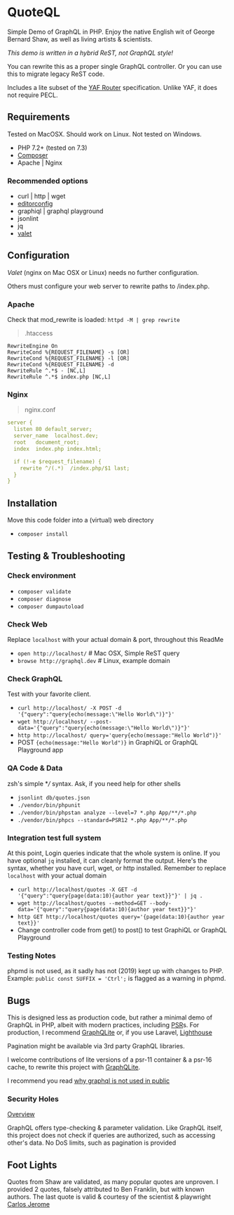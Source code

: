 # QuoteQL
Simple Demo of GraphQL in PHP.
Enjoy the native English wit of George Bernard Shaw, as well as living artists
& scientists.

_This demo is written in a hybrid ReST, not GraphQL style!_

You can rewrite this as a proper single GraphQL controller.
Or you can use this to migrate legacy ReST code.

Includes a lite subset of the 
[YAF Router](https://www.php.net/manual/en/class.yaf-router.php)
specification. Unlike YAF, it does not require PECL.

## Requirements
Tested on MacOSX. Should work on Linux. Not tested on Windows.
* PHP 7.2+ (tested on 7.3)
* [Composer](https://getcomposer.org/)
* Apache | Nginx

### Recommended options
* curl | http | wget
* [editorconfig](https://editorconfig.org/)
* graphiql | graphql playground
* jsonlint
* jq
* [valet](https://laravel.com/docs/master/valet)

## Configuration
*Valet* (nginx on Mac OSX or Linux) needs no further configuration.

Others must configure your web server to rewrite paths to /index.php.

### Apache
Check that mod_rewrite is loaded:
`httpd -M | grep rewrite`

> .htaccess
```apacheconfig
RewriteEngine On
RewriteCond %{REQUEST_FILENAME} -s [OR]
RewriteCond %{REQUEST_FILENAME} -l [OR]
RewriteCond %{REQUEST_FILENAME} -d
RewriteRule ^.*$ - [NC,L]
RewriteRule ^.*$ index.php [NC,L]
``` 

### Nginx
> nginx.conf

```yaml
server {
  listen 80 default_server;
  server_name  localhost.dev;
  root   document_root;
  index  index.php index.html;

  if (!-e $request_filename) {
    rewrite ^/(.*)  /index.php/$1 last;
  }
}
```

## Installation
Move this code folder into a (virtual) web directory
* `composer install`

## Testing & Troubleshooting
### Check environment
* `composer validate`
* `composer diagnose`
* `composer dumpautoload`

### Check Web
Replace `localhost` with your actual domain & port, throughout this ReadMe
* `open http://localhost/`      # Mac OSX, Simple ReST query
* `browse http://graphql.dev`   # Linux, example domain

### Check GraphQL
Test with your favorite client. 
* `curl http://localhost/ -X POST -d '{"query":"query{echo(message:\"Hello World\")}"}'`
* `wget http://localhost/ --post-data='{"query":"query{echo(message:\"Hello World\")}"}'`
* `http http://localhost/ query='query{echo(message:"Hello World")}'`
* POST `{echo(message:"Hello World")}` in GraphiQL or GraphQL Playground app

### QA Code & Data
zsh's simple **/* syntax. Ask, if you need help for other shells
* `jsonlint db/quotes.json`
* `./vendor/bin/phpunit`
* `./vendor/bin/phpstan analyze --level=7 *.php App/**/*.php`
* `./vendor/bin/phpcs --standard=PSR12 *.php App/**/*.php`

### Integration test full system
At this point, Login queries indicate that the whole system is online.
If you have optional `jq` installed, it can cleanly format the output.
Here's the syntax, whether you have curl, wget, or http installed.
Remember to replace `localhost` with your actual domain
* `curl http://localhost/quotes -X GET -d '{"query":"query{page(data:10){author year text}}"}' | jq .`
* `wget http://localhost/quotes --method=GET --body-data='{"query":"query{page(data:10){author year text}}"}'`
* `http GET http://localhost/quotes query='{page(data:10){author year text}}'`
* Change controller code from get() to post() to test GraphiQL or GraphQL Playground

### Testing Notes
phpmd is not used, as it sadly has not (2019) kept up with changes to PHP.
Example: `public const SUFFIX = 'Ctrl';` is flagged as a warning in phpmd.

## Bugs
This is designed less as production code, but rather a minimal demo of GraphQL in
PHP, albeit with modern practices, including [PSR](https://www.php-fig.org/)s.
For production, I recommend [GraphQLite](https://graphqlite.thecodingmachine.io/)
or, if you use Laravel, [Lighthouse](https://lighthouse-php.com/)

Pagination might be available via 3rd party GraphQL libraries.

I welcome contributions of lite versions of a psr-11 container & a psr-16 cache,
to rewrite this project with [GraphQLite](https://graphqlite.thecodingmachine.io/docs/other-frameworks).

I recommend you read [why graphql is not used in public
](https://medium.com/@__xuorig__/why-we-dont-see-many-public-graphql-apis-ad972bcb201e)

### Security Holes
[Overview](https://blog.doyensec.com/2018/05/17/graphql-security-overview.html)

GraphQL offers type-checking & parameter validation. Like GraphQL itself, this project
does not check if queries are authorized, such as accessing other's data.
No DoS limits, such as pagination is provided

## Foot Lights
Quotes from Shaw are validated, as many popular quotes are unproven.
I provided 2 quotes, falsely attributed to Ben Franklin, but with known authors.
The last quote is valid & courtesy of the scientist & playwright 
[Carlos Jerome](https://www.aroundtheblock.org/)
